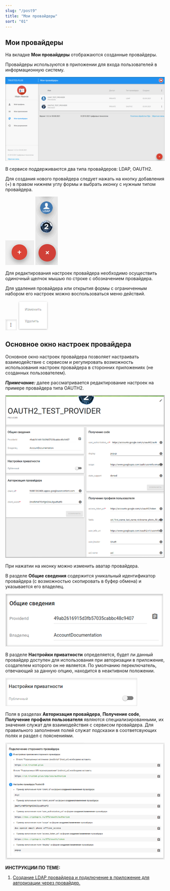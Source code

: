 ```yaml
---
slug: "/post9"
title: "Мои провайдеры"
sort: "01"
---
```


## Мои провайдеры

На вкладке **Мои провайдеры** отображаются созданные провайдеры.

Провайдеры используются в приложении для входа пользователей в информационную систему.  

![providers-list.png](./images/providers-list.png "Вкладка Мои провайдеры")

В сервисе поддерживаются два типа провайдеров: LDAP, OAUTH2.

Для создания нового провайдера следует нажать на кнопку добавления (+) в правом нижнем углу формы и выбрать иконку с нужным типом провайдера. 

![add-app-button.png](./images/add-app-button.png "Кнопка добавления провайдера")
 ![select-prov-button.png](./images/select-prov-button.png "Кнопка выбора типа провайдера")

Для редактирования настроек провайдера необходимо осуществить одиночный щелчок мышью по строке с обозначением провайдера.
 
Для удаления провайдера или открытия формы с ограниченным набором его настроек можно воспользоваться меню действий.

![context-menu-button.png](./images/context-menu-button.png "Кнопка вызова контекстного меню действий для провайдера") ![app-menu.png](./images/app-menu.png "Меню действий с провайдером")

## Основное окно настроек провайдера 

Основное окно настроек провайдера позволяет настраивать взаимодействие с сервисом  и регулировать возможность использования настроек провайдера в сторонних приложениях (не созданных пользователем).

***Примечание:*** далее рассматривается редактирование настроек на примере провайдера типа OAUTH2.

![view-prov.png](./images/view-prov.png "Основное окно настроек провайдера")
			
При нажатии на иконку можно изменить аватар провайдера.  

В разделе **Общие сведения** содержится уникальный идентификатор провайдера (с возможностью скопировать в буфер обмена) и указывается его владелец.

![general-info.png](./images/general-info.png "Блок Общие сведения")

В разделе **Настройки приватности** определяется, будет ли данный провайдер доступен для использования при авторизации в приложение, создателем которого он не является. По умолчанию переключатель, отвечающий за данную опцию, находится в неактивном положении.

![private-setiings.png](./images/private-settings.png "Блок Настройки приватности")

Поля в разделах **Авторизация провайдера**, **Получение code**, **Получение профиля пользователя** являются специализированными, их значения служат для взаимодействия с сервисом провайдера. Для правильного заполнения полей служат подсказки в соответсвующих полях и раздел с пояснениями.

![oauth-setiings.png](./images/oauth-settings.png "Блок с пояснениями для заполнения полей у OAUTH2-провайдера")  

**ИНСТРУКЦИИ ПО ТЕМЕ:**

1. [Создание LDAP провайдера и подключение в приложение для авторизации через провайдер.](https://docs.trusted.plus/03-v1.3/8-instructions/LDAP) 